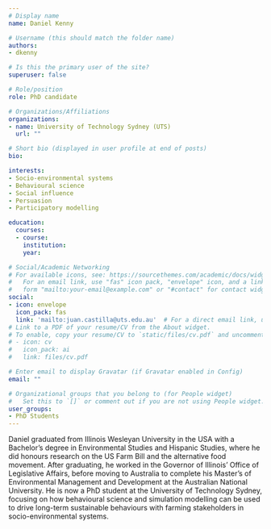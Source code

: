 ```yaml
---
# Display name
name: Daniel Kenny

# Username (this should match the folder name)
authors:
- dkenny

# Is this the primary user of the site?
superuser: false

# Role/position
role: PhD candidate

# Organizations/Affiliations
organizations:
- name: University of Technology Sydney (UTS)
  url: ""

# Short bio (displayed in user profile at end of posts)
bio: 

interests:
- Socio-environmental systems
- Behavioural science
- Social influence
- Persuasion
- Participatory modelling

education:
  courses:
  - course:
    institution:
    year:

# Social/Academic Networking
# For available icons, see: https://sourcethemes.com/academic/docs/widgets/#icons
#   For an email link, use "fas" icon pack, "envelope" icon, and a link in the
#   form "mailto:your-email@example.com" or "#contact" for contact widget.
social:
- icon: envelope
  icon_pack: fas
  link: 'mailto:juan.castilla@uts.edu.au'  # For a direct email link, use "mailto:test@example.org".
# Link to a PDF of your resume/CV from the About widget.
# To enable, copy your resume/CV to `static/files/cv.pdf` and uncomment the lines below.  
# - icon: cv
#   icon_pack: ai
#   link: files/cv.pdf

# Enter email to display Gravatar (if Gravatar enabled in Config)
email: ""

# Organizational groups that you belong to (for People widget)
#   Set this to `[]` or comment out if you are not using People widget.  
user_groups:
- PhD Students
---
```


Daniel graduated from Illinois Wesleyan University in the USA with a Bachelor’s degree in Environmental Studies and Hispanic Studies, where he did honours research on the US Farm Bill and the alternative food movement. After graduating, he worked in the Governor of Illinois’ Office of Legislative Affairs, before moving to Australia to complete his Master’s of Environmental Management and Development at the Australian National University. He is now a PhD student at the University of Technology Sydney, focusing on how behavioural science and simulation modelling can    be used to drive long-term sustainable behaviours with farming stakeholders in socio-environmental systems.
